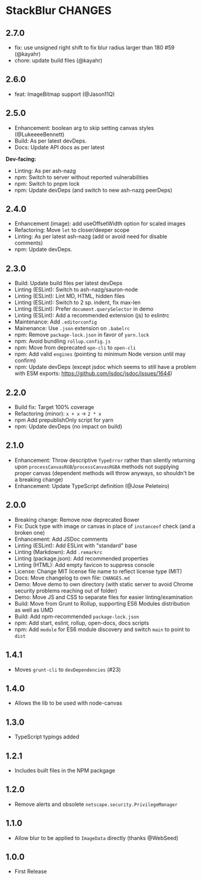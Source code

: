 # StackBlur CHANGES

## 2.7.0

- fix: use unsigned right shift to fix blur radius larger than 180 #59 (@kayahr)
- chore: update build files (@kayahr)

## 2.6.0

- feat: ImageBitmap support (@Jason11Q)

## 2.5.0

- Enhancement: boolean arg to skip setting canvas styles (@LukeeeeBennett)
- Build: As per latest devDeps.
- Docs: Update API docs as per latest

**Dev-facing:**

- Linting: As per ash-nazg
- npm: Switch to server without reported vulnerabilities
- npm: Switch to pnpm lock
- npm: Update devDeps (and switch to new ash-nazg peerDeps)

## 2.4.0

- Enhancement (image): add useOffsetWidth option for scaled images
- Refactoring: Move `let` to closer/deeper scope
- Linting: As per latest ash-nazg (add or avoid need for disable comments)
- npm: Update devDeps.

## 2.3.0

- Build: Update build files per latest devDeps
- Linting (ESLint): Switch to ash-nazg/sauron-node
- Linting (ESLint): Lint MD, HTML, hidden files
- Linting (ESLint): Switch to 2 sp. indent, fix max-len
- Linting (ESLint): Prefer `document.querySelector` in demo
- Linting (ESLint): Add a recommended extension (js) to eslintrc
- Maintenance: Add `.editorconfig`
- Mainenance: Use `.json` extension on `.babelrc`
- npm: Remove `package-lock.json` in favor of `yarn.lock`
- npm: Avoid bundling `rollup.config.js`
- npm: Move from deprecated `opn-cli` to `open-cli`
- npm: Add valid `engines` (pointing to minimum Node version until may confirm)
- npm: Update devDeps (except jsdoc which seems to still have a problem
    with ESM exports: <https://github.com/jsdoc/jsdoc/issues/1644>)

## 2.2.0

- Build fix: Target 100% coverage
- Refactoring (minor): `x + x` -> `2 * x`
- npm Add prepublishOnly script for yarn
- npm: Update devDeps (no impact on build)

## 2.1.0

- Enhancement: Throw descriptive `TypeError` rather than silently returning
    upon `processCanvasRGB`/`processCanvasRGBA` methods not supplying proper
    canvas (dependent methods will throw anyways, so shouldn't be a
    breaking change)
- Enhancement: Update TypeScript definition (@Jose Peleteiro)

## 2.0.0

- Breaking change: Remove now deprecated Bower
- Fix: Duck type with image or canvas in place of `instanceof` check
    (and a broken one)
- Enhancement: Add JSDoc comments
- Linting (ESLint): Add ESLint with "standard" base
- Linting (Markdown): Add `.remarkrc`
- Linting (package.json): Add recommended properties
- Linting (HTML): Add empty favicon to suppress console
- License: Change MIT license file name to reflect license type (MIT)
- Docs: Move changelog to own file: `CHANGES.md`
- Demo: Move demo to own directory (with static server to avoid Chrome
    security problems reaching out of folder)
- Demo: Move JS and CSS to separate files for easier linting/examination
- Build: Move from Grunt to Rollup, supporting ES6 Modules distribution
    as well as UMD
- Build: Add npm-recommended `package-lock.json`
- npm: Add start, eslint, rollup, open-docs, docs scripts
- npm: Add `module` for ES6 module discovery and switch `main` to point
    to `dist`

## 1.4.1

- Moves `grunt-cli` to `devDependencies` (#23)

## 1.4.0

- Allows the lib to be used with node-canvas

## 1.3.0

- TypeScript typings added

## 1.2.1

- Includes built files in the NPM packgage

## 1.2.0

- Remove alerts and obsolete `netscape.security.PrivilegeManager`

## 1.1.0

- Allow blur to be applied to `ImageData` directly (thanks @WebSeed)

## 1.0.0

- First Release
